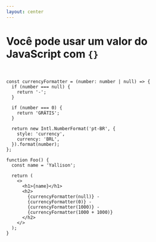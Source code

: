 ```yaml
---
layout: center
---
```


# Você pode usar um valor do JavaScript com `{}`

<br />

```tsx
const currencyFormatter = (number: number | null) => {
  if (number === null) {
    return '-';
  }

  if (number === 0) {
    return 'GRÁTIS';
  }

  return new Intl.NumberFormat('pt-BR', {
    style: 'currency',
    currency: 'BRL',
  }).format(number);
};

function Foo() {
  const name = 'Yallison';

  return (
    <>
      <h1>{name}</h1>
      <h2>
        {currencyFormatter(null)} -
        {currencyFormatter(0)} -
        {currencyFormatter(1000)} -
        {currencyFormatter(1000 + 1000)}
      </h2>
    </>
  );
}
```

<style>
code {
  @apply text-xl !important;
}
</style>
